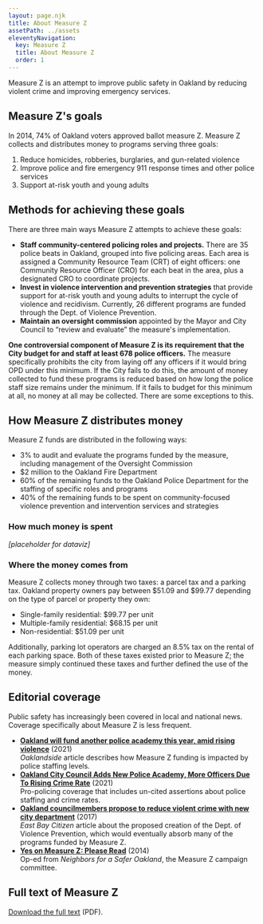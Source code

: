 ```yaml
---
layout: page.njk
title: About Measure Z
assetPath: ../assets
eleventyNavigation:
  key: Measure Z
  title: About Measure Z
  order: 1
---
```


Measure Z is an attempt to improve public safety in Oakland by reducing violent crime and improving emergency services.

## Measure Z's goals

In 2014, 74% of Oakland voters approved ballot measure Z. Measure Z collects and distributes money to programs serving three goals:

1. Reduce homicides, robberies, burglaries, and gun-related violence
2. Improve police and fire emergency 911 response times and other police services
3. Support at-risk youth and young adults

## Methods for achieving these goals

There are three main ways Measure Z attempts to achieve these goals:

- **Staff community-centered policing roles and projects.** There are 35 police beats in Oakland, grouped into five policing areas. Each area is assigned a Community Resource Team (CRT) of eight officers: one Community Resource Officer (CRO) for each beat in the area, plus a designated CRO to coordinate projects.
- **Invest in violence intervention and prevention strategies** that provide support for at-risk youth and young adults to interrupt the cycle of violence and recidivism. Currently, 26 different programs are funded through the Dept. of Violence Prevention.
- **Maintain an oversight commission** appointed by the Mayor and City Council to “review and evaluate” the measure's implementation.

<div class="alert alert-info" role="alert">
<b>One controversial component of Measure Z is its requirement that the City budget for and staff at least 678 police officers.</b> The measure specifically prohibits the city from laying off any officers if it would bring OPD under this minimum. If the City fails to do this, the amount of money collected to fund these programs is reduced based on how long the police staff size remains under the minimum. If it fails to budget for this minimum at all, no money at all may be collected. There are some exceptions to this.
</div>

## How Measure Z distributes money

Measure Z funds are distributed in the following ways:

- 3% to audit and evaluate the programs funded by the measure, including management of the Oversight Commission
- $2 million to the Oakland Fire Department
- 60% of the remaining funds to the Oakland Police Department for the staffing of specific roles and programs
- 40% of the remaining funds to be spent on community-focused violence prevention and intervention services and strategies

### How much money is spent

_[placeholder for dataviz]_

### Where the money comes from

Measure Z collects money through two taxes: a parcel tax and a parking tax. Oakland property owners pay between $51.09 and $99.77 depending on the type of parcel or property they own:

- Single-family residential: $99.77 per unit
- Multiple-family residential: $68.15 per unit
- Non-residential: $51.09 per unit

Additionally, parking lot operators are charged an 8.5% tax on the rental of each parking space. Both of these taxes existed prior to Measure Z; the measure simply continued these taxes and further defined the use of the money.

## Editorial coverage

Public safety has increasingly been covered in local and national news. Coverage specifically about Measure Z is less frequent.

- **[Oakland will fund another police academy this year, amid rising violence](https://oaklandside.org/2021/09/22/oakland-fund-police-academy-this-year-amid-rising-violence/)** (2021)  
  _Oaklandside_ article describes how Measure Z funding is impacted by police staffing levels.
- **[Oakland City Council Adds New Police Academy, More Officers Due To Rising Crime Rate](https://californiaglobe.com/articles/oakland-city-council-adds-new-police-academy-more-officers-due-to-rising-crime-rate/)** (2021)  
  Pro-policing coverage that includes un-cited assertions about police staffing and crime rates.
- **[Oakland councilmembers propose to reduce violent crime with new city department](https://ebcitizen.com/2017/04/12/oakland-councilmembers-propose-to-reduce-violent-crime-with-new-city-department/)** (2017)  
  _East Bay Citizen_ article about the proposed creation of the Dept. of Violence Prevention, which would eventually absorb many of the programs funded by Measure Z.
- **[Yes on Measure Z: Please Read](https://mgodems.org/newsletters/yes-on-measure-z-please-read/)** (2014)  
  Op-ed from _Neighbors for a Safer Oakland_, the Measure Z campaign committee.

## Full text of Measure Z

[Download the full text](https://cao-94612.s3.amazonaws.com/documents/Measure-Z-Reso-85149.pdf) (PDF).
